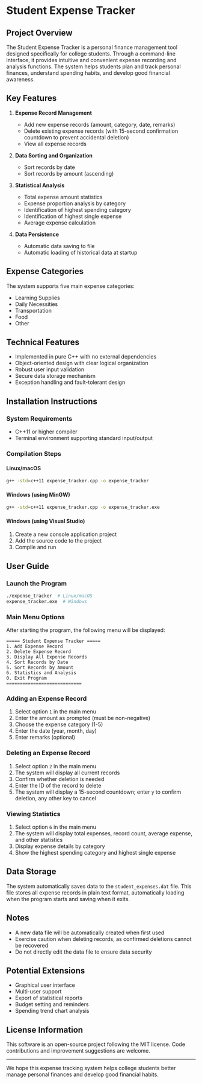 # Student Expense Tracker

## Project Overview

The Student Expense Tracker is a personal finance management tool designed specifically for college students. Through a command-line interface, it provides intuitive and convenient expense recording and analysis functions. The system helps students plan and track personal finances, understand spending habits, and develop good financial awareness.

## Key Features

1. **Expense Record Management**
   - Add new expense records (amount, category, date, remarks)
   - Delete existing expense records (with 15-second confirmation countdown to prevent accidental deletion)
   - View all expense records

2. **Data Sorting and Organization**
   - Sort records by date
   - Sort records by amount (ascending)

3. **Statistical Analysis**
   - Total expense amount statistics
   - Expense proportion analysis by category
   - Identification of highest spending category
   - Identification of highest single expense
   - Average expense calculation

4. **Data Persistence**
   - Automatic data saving to file
   - Automatic loading of historical data at startup

## Expense Categories

The system supports five main expense categories:
- Learning Supplies
- Daily Necessities
- Transportation
- Food
- Other

## Technical Features

- Implemented in pure C++ with no external dependencies
- Object-oriented design with clear logical organization
- Robust user input validation
- Secure data storage mechanism
- Exception handling and fault-tolerant design

## Installation Instructions

### System Requirements
- C++11 or higher compiler
- Terminal environment supporting standard input/output

### Compilation Steps

#### Linux/macOS
```bash
g++ -std=c++11 expense_tracker.cpp -o expense_tracker
```

#### Windows (using MinGW)
```bash
g++ -std=c++11 expense_tracker.cpp -o expense_tracker.exe
```

#### Windows (using Visual Studio)
1. Create a new console application project
2. Add the source code to the project
3. Compile and run

## User Guide

### Launch the Program
```bash
./expense_tracker  # Linux/macOS
expense_tracker.exe  # Windows
```

### Main Menu Options
After starting the program, the following menu will be displayed:
```
===== Student Expense Tracker =====
1. Add Expense Record
2. Delete Expense Record
3. Display All Expense Records
4. Sort Records by Date
5. Sort Records by Amount
6. Statistics and Analysis
0. Exit Program
============================
```

### Adding an Expense Record
1. Select option `1` in the main menu
2. Enter the amount as prompted (must be non-negative)
3. Choose the expense category (1-5)
4. Enter the date (year, month, day)
5. Enter remarks (optional)

### Deleting an Expense Record
1. Select option `2` in the main menu
2. The system will display all current records
3. Confirm whether deletion is needed
4. Enter the ID of the record to delete
5. The system will display a 15-second countdown; enter `y` to confirm deletion, any other key to cancel

### Viewing Statistics
1. Select option `6` in the main menu
2. The system will display total expenses, record count, average expense, and other statistics
3. Display expense details by category
4. Show the highest spending category and highest single expense

## Data Storage

The system automatically saves data to the `student_expenses.dat` file. This file stores all expense records in plain text format, automatically loading when the program starts and saving when it exits.

## Notes

- A new data file will be automatically created when first used
- Exercise caution when deleting records, as confirmed deletions cannot be recovered
- Do not directly edit the data file to ensure data security

## Potential Extensions

- Graphical user interface
- Multi-user support
- Export of statistical reports
- Budget setting and reminders
- Spending trend chart analysis

## License Information

This software is an open-source project following the MIT license. Code contributions and improvement suggestions are welcome.

---

We hope this expense tracking system helps college students better manage personal finances and develop good financial habits.
